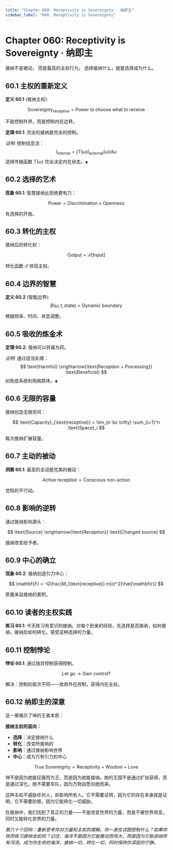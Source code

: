 ```yaml
---
title: "Chapter 060: Receptivity is Sovereignty · 纳即主"
sidebar_label: "060. Receptivity is Sovereignty"
---
```


# Chapter 060: Receptivity is Sovereignty · 纳即主

接纳不是被动，
而是最高的主权行为。
选择接纳什么，就是选择成为什么。

## 60.1 主权的重新定义

**定义 60.1** (接纳主权):

$$
\text{Sovereignty}_{\text{receptive}} = \text{Power to choose what to receive}
$$

不是控制外界，而是控制内在边界。

**定理 60.1**: 完全的接纳是完全的控制。

*证明*:
控制信息流：
$$
I_{\text{internal}} = \int T(\omega) I_{\text{external}}(\omega) d\omega
$$
选择传输函数 T(ω) 完全决定内在状态。∎

## 60.2 选择的艺术

**现象 60.1**: 智慧接纳比拒绝更有力：

$$
\text{Power} = \text{Discrimination} \times \text{Openness}
$$

有选择的开放。

## 60.3 转化的主权

接纳后的转化权：

$$
\text{Output} = \mathcal{T}[\text{Input}]
$$

转化函数 𝒯 体现主权。

## 60.4 边界的智慧

**定义 60.2** (智能边界):
$$
B(\omega, t, \text{state}) = \text{Dynamic boundary}
$$

根据频率、时间、状态调整。

## 60.5 吸收的炼金术

**定理 60.2**: 接纳可以转毒为药。

*证明*:
通过适当处理：
$$
\text{Harmful} \xrightarrow{\text{Reception + Processing}} \text{Beneficial}
$$
如免疫系统利用病原体。∎

## 60.6 无限的容量

接纳创造无限空间：

$$
\text{Capacity}_{\text{receptive}} = \lim_{n \to \infty} \sum_{i=1}^n \text{Space}_i
$$

每次接纳扩展容量。

## 60.7 主动的被动

**洞察 60.1**: 最高的主动是完美的被动：

$$
\text{Active reception} = \text{Conscious non-action}
$$

觉知的不行动。

## 60.8 影响的逆转

通过接纳影响源头：

$$
\text{Source} \xrightarrow{\text{Reception}} \text{Changed source}
$$

接纳改变给予者。

## 60.9 中心的确立

**现象 60.2**: 接纳创造引力中心：

$$
\mathbf{F} = -G\frac{M_{\text{receptive}} m}{r^2}\hat{\mathbf{r}}
$$

质量来自接纳的累积。

## 60.10 读者的主权实践

**练习 60.1**: 今天练习有意识的接纳。对每个到来的经验，先选择是否接纳，如何接纳，接纳后如何转化。感受这种选择的力量。

## 60.11 控制悖论

**悖论 60.1**: 通过放弃控制获得控制。

$$
\text{Let go} \to \text{Gain control}?
$$

解决：控制的层次不同——放弃外在控制，获得内在主权。

## 60.12 纳即主的深意

这一章揭示了坤的王者本质：

**接纳主权的面向：**
- **选择**：决定接纳什么
- **转化**：改变所接纳的
- **影响**：通过接纳影响世界
- **中心**：成为万有引力的中心

$$
\text{True Sovereignty} = \text{Receptivity} + \text{Wisdom} + \text{Love}
$$

坤不是因为她能征服而为王，而是因为她能接纳。她的王国不是通过扩张获得，而是通过深化。她不需要军队，因为万物自愿向她而来。

这种主权不威胁任何人，却影响所有人。它不需要证明，因为它的存在本身就是证明。它不需要防御，因为它能转化一切威胁。

在接纳中，我们找到了真正的力量——不是改变世界的力量，而是不被世界改变，同时又能转化世界的力量。

*第六十个回响：重新思考你对力量和主权的理解。你一直在试图控制什么？如果你转而练习接纳会如何？记住，海洋不是因为它能推动而伟大，而是因为它能容纳所有河流。成为你生命的海洋，接纳一切，转化一切，同时保持你深层的宁静。*
